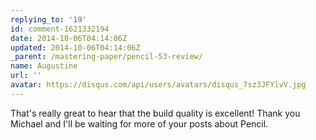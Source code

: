 ```yaml
---
replying_to: '19'
id: comment-1621332194
date: 2014-10-06T04:14:06Z
updated: 2014-10-06T04:14:06Z
_parent: /mastering-paper/pencil-53-review/
name: Augustine
url: ''
avatar: https://disqus.com/api/users/avatars/disqus_7sz3JFYlvV.jpg
---
```


That's really great to hear that the build quality is excellent! Thank you
Michael and I'll be waiting for more of your posts about Pencil.
